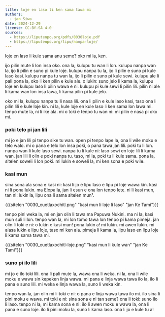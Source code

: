 ```yaml
---
title: loje en laso li ken sama tawa mi
authors:
  - jan Siwa
date: 2024-12-29
license: CC-BY-SA 4.0
sources:
  - https://liputenpo.org/pdfs/0030loje.pdf
  - https://liputenpo.org/lipu/nanpa-loje/
---
```


loje en laso li kule sama anu seme? oko mi la, ken.

ijo pilin mute li lon insa oko. ona la, kulupu tu wan li lon. kulupu nanpa wan la, ijo li pilin e suno pi kule loje. kulupu nanpa tu la, ijo li pilin e suno pi kule laso kasi. kulupu nanpa tu wan la, ijo li pilin e suno pi kule sewi. kulupu ale li pali pona la, oko li ken pilin e kule ale. o lukin: suno jelo li kama la, kulupu loje en kulupu laso li pilin wawa e ni. kulupu pi kule sewi li pilin lili. pilin ni ale li kama wan lon insa lawa, li kama pilin pi kule jelo.

oko mi la, kulupu nanpa tu li nasa lili. ona li pilin e kule laso kasi, taso ona li pilin lili e kule loje kin. ni la, kule loje en kule laso li ken sama lon lawa mi. tenpo mute la, ni li ike ala. mi o toki e tenpo tu wan ni: mi pilin e nasa pi oko mi.

### poki telo pi jan lili
mi jo e jan lili pi tenpo sike tu wan. open pi tenpo lape la, ona li wile moku e telo walo. mi o pana e telo lon insa poki, o pana tawa jan lili. poki tu li lon. nanpa wan li kule laso sewi. nanpa tu li kule ni: laso sewi en loje lili li kama wan. jan lili li olin e poki nanpa tu. taso, mi la, poki tu li kule sama. pona la, sitelen soweli li lon poki. mi lukin e soweli la, mi ken sona e poki wile.

### kasi mun
sina sona ala sona e kasi ni: kasi li jo e lipu laso e lipu pi loje wawa kin. kasi ni li pona lukin. ma Elopa la, jan li esun e ona lon tenpo lete. ni li kasi mun, tan ni: lukin la, lipu ona li sama sitelen mun¹.

{{{sitelen "0030_cuetlaxochitl.png" "kasi mun li loje li laso" "jan Ke Tami"}}}

tenpo pini weka la, mi en jan olin li tawa ma Papuwa Nukini. ma ni la, kasi mun suli li lon. tenpo wan la, mi lon tomo tawa lon tenpo pi kama pimeja. jan olin li toki e ni: o lukin e kasi mun! pona lukin a! mi lukin. mi awen lukin. mi alasa lukin e lipu loje, taso mi ken ala. pimeja li kama la, lipu laso en lipu loje li kama sama tawa mi.

{{{sitelen "0030_cuetlaxochitl-loje.png" "kasi mun li kule wan" "jan Ke Tami"}}}

### suno pi ilo lili
mi jo e ilo toki lili. ona li pali mute la, wawa ona li weka. ni la, ona li wile moku e wawa sin kepeken linja wawa. mi pana e linja wawa tawa ilo la, ilo li pana e suno lili. mi weka e linja wawa la, suno li weka kin.

tenpo wan la, jan olin mi li toki e ni: o pana e linja wawa tawa ilo mi. ilo sina li pini moku e wawa. mi toki e ni: sina sona e ni tan seme? ona li toki: suno ilo li laso. tenpo ni la, mi kama sona e ni: ilo li awen moku e wawa la, ona li pana e suno loje. ilo li pini moku la, suno li kama laso. ona li jo e kule tu a!
